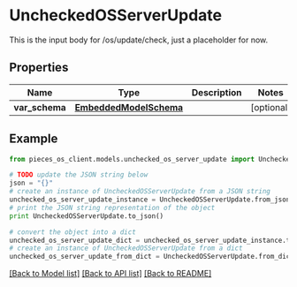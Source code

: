 # UncheckedOSServerUpdate

This is the input body for /os/update/check, just a placeholder for now.

## Properties
Name | Type | Description | Notes
------------ | ------------- | ------------- | -------------
**var_schema** | [**EmbeddedModelSchema**](EmbeddedModelSchema.md) |  | [optional] 

## Example

```python
from pieces_os_client.models.unchecked_os_server_update import UncheckedOSServerUpdate

# TODO update the JSON string below
json = "{}"
# create an instance of UncheckedOSServerUpdate from a JSON string
unchecked_os_server_update_instance = UncheckedOSServerUpdate.from_json(json)
# print the JSON string representation of the object
print UncheckedOSServerUpdate.to_json()

# convert the object into a dict
unchecked_os_server_update_dict = unchecked_os_server_update_instance.to_dict()
# create an instance of UncheckedOSServerUpdate from a dict
unchecked_os_server_update_from_dict = UncheckedOSServerUpdate.from_dict(unchecked_os_server_update_dict)
```
[[Back to Model list]](../README.md#documentation-for-models) [[Back to API list]](../README.md#documentation-for-api-endpoints) [[Back to README]](../README.md)


